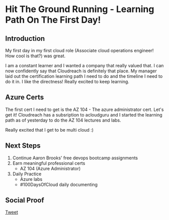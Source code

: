 
# Hit The Ground Running - Learning Path On The First Day!

## Introduction

My first day in my first cloud role (Associate cloud operations engineer! How cool is that?) was great. 

I am a constant learner and I wanted a company that really valued that. I can now confidently say that Cloudreach is definitely that place. My manager laid out the certification learning path I need to do and the timeline I need to do it in. I like the directness! Really excited to keep learning.

## Azure Certs

The first cert I need to get is the AZ 104 - The azure administrator cert. Let's get it! Cloudreach has a subsription to acloudguru and I started the learning path as of yesterday to do the AZ 104 lectures and labs.

Really excited that I get to be multi cloud :)


## Next Steps

1) Continue Aaron Brooks' free devops bootcamp assignments
2) Earn meaningful professional certs
    - AZ 104 (Azure Administrator)
3) Daily Practice
    - Azure labs
    - #100DaysOfCloud daily documenting

## Social Proof

[Tweet](https://twitter.com/lrnallday/status/1359129551734005760)
